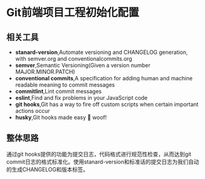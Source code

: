 # Git前端项目工程初始化配置

## 相关工具
* **stanard-version**,Automate versioning and CHANGELOG generation, with semver.org and conventionalcommits.org
* **semver**,Semantic Versioning(Given a version number MAJOR.MINOR.PATCH)
* **conventional commits**,A specification for adding human and machine readable meaning to commit messages
* **commitlint**,Lint commit messages 
* **eslint**,Find and fix problems in your JavaScript code
* **git hooks**,Git has a way to fire off custom scripts when certain important actions occur
* **husky**,Git hooks made easy 🐶 woof!

## 整体思路
通过git hooks提供的功能为提交日志，代码格式进行规范性检查，从而达到git commit日志的格式标准化。使用stanard-version和标准话的提交日志为我们自动的生成CHANGELOG和版本标签。